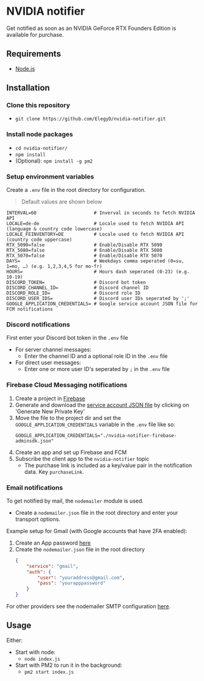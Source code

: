 # NVIDIA notifier

Get notified as soon as an NVIDIA GeForce RTX Founders Edition is available for purchase.

## Requirements

- [Node.js](https://nodejs.org/)

## Installation

### Clone this repository

- `git clone https://github.com/ElegyD/nvidia-notifier.git`

### Install node packages

- `cd nvidia-notifier/`
- `npm install`
- (Optional): `npm install -g pm2`

### Setup environment variables

Create a `.env` file in the root directory for configuration.  
> Default values are shown below
```
INTERVAL=60                     # Inverval in seconds to fetch NVIDIA API
LOCALE=de-de                    # Locale used to fetch NVIDIA API (language & country code lowercase)
LOCALE_FEINVENTORY=DE           # Locale used to fetch NVIDIA API (country code uppercase)
RTX_5090=false                  # Enable/Disable RTX 5090
RTX_5080=false                  # Enable/Disable RTX 5080
RTX_5070=false                  # Enable/Disable RTX 5070
DAYS=                           # Weekdays comma seperated (0=su, 1=mo, …) (e.g. 1,2,3,4,5 for mo-fr)
HOURS=                          # Hours dash seperated (0-23) (e.g. 10-19)
DISCORD_TOKEN=                  # Discord bot token
DISCORD_CHANNEL_ID=             # Discord channel ID
DISCORD_ROLE_ID=                # Discord role ID
DISCORD_USER_IDS=               # Discord user IDs seperated by ';'
GOOGLE_APPLICATION_CREDENTIALS= # Google service account JSON file for FCM notifications
```

### Discord notifications

First enter your Discord bot token in the `.env` file

- For server channel messages:
    - Enter the channel ID and a optional role ID in the `.env` file
- For direct user messages:
    - Enter one or more user ID's seperated by `;` in the `.env` file

### Firebase Cloud Messaging notifications

1. Create a project in [Firebase](https://console.firebase.google.com/)
2. Generate and download the [service account JSON file](https://console.firebase.google.com/project/_/settings/serviceaccounts/adminsdk) by clicking on 'Generate New Private Key'
3. Move the file to the project dir and set the `GOOGLE_APPLICATION_CREDENTIALS` variable in the `.env` file like so:  
    ```
    GOOGLE_APPLICATION_CREDENTIALS="./nvidia-notifier-firebase-adminsdk.json"
    ```
4. Create an app and set up Firebase and FCM
5. Subscribe the client app to the `nvidia-notifier` topic
    - The purchase link is included as a key/value pair in the notification data. Key `purchaseLink`.

### Email notifications

To get notified by mail, the `nodemailer` module is used.

- Create a `nodemailer.json` file in the root directory and enter your transport options.  

Example setup for Gmail (with Google accounts that have 2FA enabled):

1. Create an App password [here](https://myaccount.google.com/apppasswords)
2. Create the `nodemailer.json` file in the root directory
    ```json
    {
        "service": "gmail",
        "auth": {
            "user": "youraddress@gmail.com",
            "pass": "yourapppassword"
        }
    }
    ```

For other providers see the nodemailer SMTP configuration [here](https://nodemailer.com/smtp/).

## Usage

Either:  
- Start with node:
    - `node index.js`
- Start with PM2 to run it in the background:
    - `pm2 start index.js`

